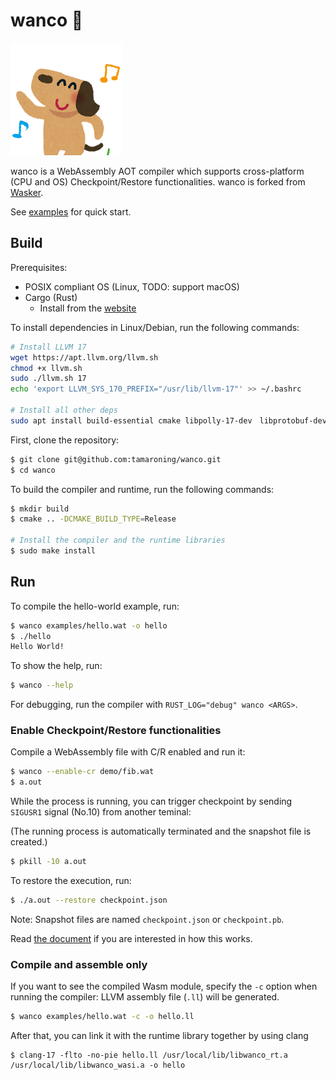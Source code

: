 # wanco 🐶

![plot](docs/assets/animal_dance_dog.png)

wanco is a WebAssembly AOT compiler which supports cross-platform (CPU and OS) Checkpoint/Restore functionalities. wanco is forked from [Wasker](https://github.com/mewz-project/wasker).


See [examples](./examples) for quick start.

## Build

Prerequisites:

- POSIX compliant OS (Linux, TODO: support macOS)
- Cargo (Rust)
    - Install from the [website](https://www.rust-lang.org/learn/get-started)

To install dependencies in Linux/Debian, run the following commands:

```bash
# Install LLVM 17
wget https://apt.llvm.org/llvm.sh
chmod +x llvm.sh
sudo ./llvm.sh 17
echo 'export LLVM_SYS_170_PREFIX="/usr/lib/llvm-17"' >> ~/.bashrc

# Install all other deps
sudo apt install build-essential cmake libpolly-17-dev　libprotobuf-dev protobuf-compiler libunwind-dev libelf-dev libzstd-dev
```

First, clone the repository:

```sh
$ git clone git@github.com:tamaroning/wanco.git
$ cd wanco
```

To build the compiler and runtime, run the following commands:

```sh
$ mkdir build
$ cmake .. -DCMAKE_BUILD_TYPE=Release

# Install the compiler and the runtime libraries
$ sudo make install
```

## Run

To compile the hello-world example, run:

```sh
$ wanco examples/hello.wat -o hello
$ ./hello
Hello World!
```

To show the help, run:

```sh
$ wanco --help
```

For debugging, run the compiler with `RUST_LOG="debug" wanco <ARGS>`.

### Enable Checkpoint/Restore functionalities

Compile a WebAssembly file with C/R enabled and run it:

```sh
$ wanco --enable-cr demo/fib.wat
$ a.out
```

While the process is running, you can trigger checkpoint by sending `SIGUSR1` signal (No.10) from another teminal:

(The running process is automatically terminated and the snapshot file is created.)

```sh
$ pkill -10 a.out
```

To restore the execution, run:

```sh
$ ./a.out --restore checkpoint.json
```

Note: Snapshot files are named `checkpoint.json` or `checkpoint.pb`.

Read [the document](docs/cr.md) if you are interested in how this works.

### Compile and assemble only

If you want to see the compiled Wasm module, specify the `-c` option when running the compiler:
LLVM assembly file (`.ll`) will be generated.

```sh
$ wanco examples/hello.wat -c -o hello.ll
```

After that, you can link it with the runtime library together by using clang

```
$ clang-17 -flto -no-pie hello.ll /usr/local/lib/libwanco_rt.a /usr/local/lib/libwanco_wasi.a -o hello
```
